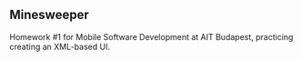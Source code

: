 ## Minesweeper
Homework #1 for Mobile Software Development at AIT Budapest, practicing creating an XML-based UI.